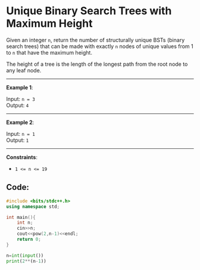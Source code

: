 # Unique Binary Search Trees with Maximum Height  

Given an integer `n`, return the number of structurally unique BSTs (binary search trees) that can be made with exactly `n` nodes of unique values from 1 to `n` that have the maximum height.

The height of a tree is the length of the longest path from the root node to any leaf node.

---
**Example 1**:

Input: `n = 3`  
Output: `4`

---
**Example 2**:

Input: `n = 1`  
Output: `1`

---
**Constraints**:

- `1 <= n <= 19`

## Code:

```cpp
#include <bits/stdc++.h>
using namespace std;

int main(){
	int n;
	cin>>n;
	cout<<pow(2,n-1)<<endl;
	return 0;
}
```


```python
n=int(input())
print(2**(n-1))
```


